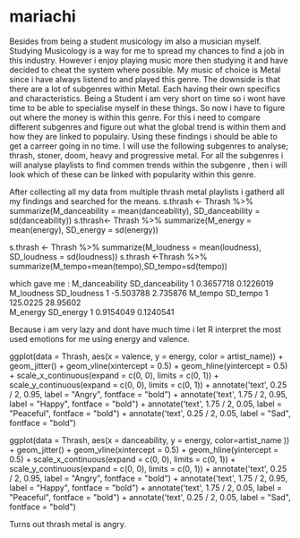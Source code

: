 # mariachi

Besides from being a student musicology im also a musician myself. Studying Musicology is a way for me to spread my chances to find a job in this industry.
However i enjoy playing music more then studying it and have decided to cheat the system where possible.
My music of choice is Metal since i have always listend to and played this genre. The downside is that there are a lot of subgenres within Metal. Each having their own specifics and characteristics. Being a Student i am very short on time so i wont have time to be able to specialise myself in these things.
So now i have to figure out where the money is within this genre. 
For this i need to compare different subgenres and figure out what the global trend is within them and how they are linked to populairy. Using these findings i should be able to get a carreer going in no time. 
I will use the following subgenres to analyse; thrash, stoner, doom, heavy and progressive metal. 
For all the subgenres i will analyse playlists to find commen trends within the subgenre , then i will look which of these can be linked with popularity within this genre. 

After collecting all my data from multiple thrash metal playlists i gatherd all my findings and searched for the means. 
s.thrash <- Thrash %>% summarize(M_danceability = mean(danceability), SD_danceability = sd(danceability))
 s.thrash<- Thrash %>% summarize(M_energy = mean(energy), SD_energy = sd(energy))

s.thrash <- Thrash %>% summarize(M_loudness = mean(loudness), SD_loudness = sd(loudness))
s.thrash <-Thrash %>% summarize(M_tempo=mean(tempo),SD_tempo=sd(tempo))
 
which gave me :	
M_danceability
SD_danceability
1	0.3657718	0.1226019
M_loudness
SD_loudness
1	-5.503788	2.735876
M_tempo
SD_tempo
1	125.0225	28.95602	
M_energy
SD_energy
1	0.9154049	0.1240541

Because i am very lazy and dont have much time i let R interpret the most used emotions for me using energy and valence.

ggplot(data = Thrash, aes(x = valence, y = energy, color = artist_name)) +
  geom_jitter() +
  geom_vline(xintercept = 0.5) +
  geom_hline(yintercept = 0.5) +
  scale_x_continuous(expand = c(0, 0), limits = c(0, 1)) +
  scale_y_continuous(expand = c(0, 0), limits = c(0, 1)) +
  annotate('text', 0.25 / 2, 0.95, label = "Angry", fontface =
             "bold") +
  annotate('text', 1.75 / 2, 0.95, label = "Happy", fontface = "bold") +
  annotate('text', 1.75 / 2, 0.05, label = "Peaceful", fontface =
             "bold") +
  annotate('text', 0.25 / 2, 0.05, label = "Sad", fontface =
             "bold")

ggplot(data = Thrash, aes(x = danceability, y = energy, color=artist_name )) +
  geom_jitter() +
  geom_vline(xintercept = 0.5) +
  geom_hline(yintercept = 0.5) +
  scale_x_continuous(expand = c(0, 0), limits = c(0, 1)) +
  scale_y_continuous(expand = c(0, 0), limits = c(0, 1)) +
  annotate('text', 0.25 / 2, 0.95, label = "Angry", fontface =
             "bold") +
  annotate('text', 1.75 / 2, 0.95, label = "Happy", fontface = "bold") +
  annotate('text', 1.75 / 2, 0.05, label = "Peaceful", fontface =
             "bold") +
  annotate('text', 0.25 / 2, 0.05, label = "Sad", fontface =
             "bold")

Turns out thrash metal is angry.


